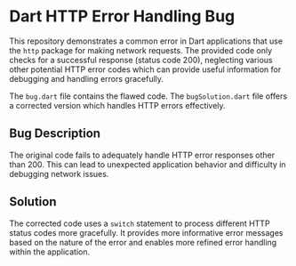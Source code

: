 # Dart HTTP Error Handling Bug

This repository demonstrates a common error in Dart applications that use the `http` package for making network requests.  The provided code only checks for a successful response (status code 200), neglecting various other potential HTTP error codes which can provide useful information for debugging and handling errors gracefully.

The `bug.dart` file contains the flawed code.  The `bugSolution.dart` file offers a corrected version which handles HTTP errors effectively.

## Bug Description

The original code fails to adequately handle HTTP error responses other than 200.  This can lead to unexpected application behavior and difficulty in debugging network issues.

## Solution

The corrected code uses a `switch` statement to process different HTTP status codes more gracefully.  It provides more informative error messages based on the nature of the error and enables more refined error handling within the application.